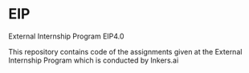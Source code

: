 # EIP

External Internship Program
EIP4.0

This repository contains code of the assignments given at the External Internship Program which is conducted by Inkers.ai
